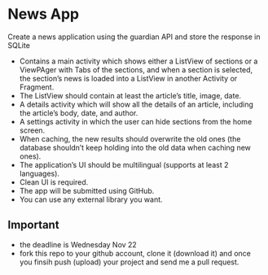 # News App
Create a news application using the guardian API and store the response in SQLite

- Contains a main activity which shows either a ListView of sections or a ViewPAger with Tabs of the sections, and when a section is selected, the section’s news is loaded into a ListView in another Activity or Fragment.
- The ListView should contain at least the article’s title, image, date.
- A details activity which will show all the details of an article, including the article’s body, date, and author.
- A settings activity in which the user can hide sections from the home screen.
- When caching, the new results should overwrite the old ones (the database shouldn’t keep holding into the old data when caching new ones).
- The application’s UI should be multilingual (supports at least 2 languages).
- Clean UI is required.
- The app will be submitted using GitHub.
- You can use any external library you want.

## Important
- the deadline is Wednesday Nov 22 
- fork this repo to your github account, clone it (download it) and once you finsih push (upload) your project and send me a pull request. 
